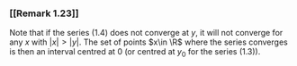 ### [[Remark 1.23]]

Note that if the series (1.4) does not converge at $y$, it will not converge for any $x$ with $|x|>|y|$. The set of points $x\in \R$ where the series converges is then an interval centred at $0$ (or centred at $y_0$ for the series (1.3)).